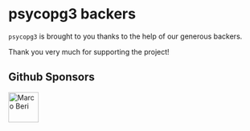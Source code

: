 # psycopg3 backers

`psycopg3` is brought to you thanks to the help of our generous backers.

Thank you very much for supporting the project!


## Github Sponsors

<a href="https://github.com/taifu"><img src="https://avatars2.githubusercontent.com/u/115712?s=88&v=4" title="Marco Beri" width="60" height="60"></a>
